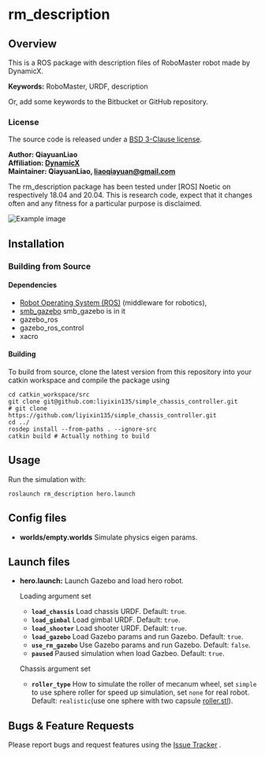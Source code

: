 # rm_description

## Overview

This is a ROS package with description files of RoboMaster robot made by DynamicX.

**Keywords:** RoboMaster, URDF, description

Or, add some keywords to the Bitbucket or GitHub repository.

### License

The source code is released under a [BSD 3-Clause license](LICENSE).

**Author: QiayuanLiao<br />
Affiliation: [DynamicX]()<br />
Maintainer: QiayuanLiao, liaoqiayuan@gmail.com**

The rm_description package has been tested under [ROS] Noetic on respectively 18.04 and 20.04. This is research code,
expect that it changes often and any fitness for a particular purpose is disclaimed.

![Example image](doc/hero_chassis_only_gazebo.png)

## Installation

### Building from Source

#### Dependencies

- [Robot Operating System (ROS)](http://wiki.ros.org) (middleware for robotics),
- [smb_gazebo](https://ethz.ch/content/dam/ethz/special-interest/mavt/robotics-n-intelligent-systems/rsl-dam/ROS2021/lec3/smb_common_v2.zip) smb_gazebo is in it
- gazebo_ros
- gazebo_ros_control
- xacro

#### Building

To build from source, clone the latest version from this repository into your catkin workspace and compile the package
using

	cd catkin_workspace/src
	git clone git@github.com:liyixin135/simple_chassis_controller.git
    # git clone https://github.com/liyixin135/simple_chassis_controller.git
	cd ../
	rosdep install --from-paths . --ignore-src
	catkin build # Actually nothing to build

## Usage

Run the simulation with:

	roslaunch rm_description hero.launch

## Config files

* **worlds/empty.worlds** Simulate physics eigen params.

## Launch files

* **hero.launch:** Launch Gazebo and load hero robot.

  Loading argument set

    - **`load_chassis`** Load chassis URDF. Default: `true`.
    - **`load_gimbal`** Load gimbal URDF. Default: `true`.
    - **`load_shooter`** Load shooter URDF. Default: `true`.
    - **`load_gazebo`** Load Gazebo params and run Gazebo. Default: `true`.
    - **`use_rm_gazebo`** Use Gazebo params and run Gazebo. Default: `false`.
    - **`paused`** Paused simulation when load Gazbeo. Default: `true`.

  Chassis argument set
    - **`roller_type`** How to simulate the roller of mecanum wheel, set `simple` to use sphere roller for speed up
      simulation, set `none` for real robot. Default: `realistic`(use one sphere with two
      capsule [roller.stl](meshes/common/roller.stl)).

## Bugs & Feature Requests

Please report bugs and request features using
the [Issue Tracker](https://github.com/gdut-dynamic-x/rm_description/issues)
.
